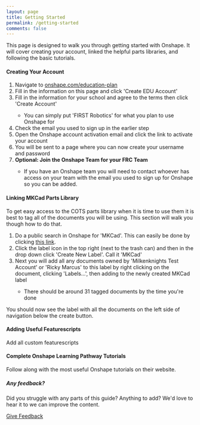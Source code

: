 ```yaml
---
layout: page
title: Getting Started
permalink: /getting-started
comments: false
---
```


<!-- Left side -->
<div class="row justify-content-between">
    <div class="col-md-8 pr-5">
        <p>This page is designed to walk you through getting started with Onshape. It will cover creating your account, linked the helpful parts libraries, and following the basic tutorials.</p>
        <div id="account">
            <h4>Creating Your Account</h4>
            <ol>
                <li>Navigate to <a target="_blank" rel="noopener noreferrer" href="https://www.onshape.com/education-plan">onshape.com/education-plan</a></li>
                <li>Fill in the information on this page and click 'Create EDU Account'</li>
                <li>Fill in the information for your school and agree to the terms then click 'Create Account'</li>
                <ul><li>You can simply put 'FIRST Robotics' for what you plan to use Onshape for</li></ul>
                <li>Check the email you used to sign up in the earlier step</li>
                <li>Open the Onshape account activation email and click the link to activate your account</li>
                <li>You will be sent to a page where you can now create your username and password</li>
                <li><b>Optional: Join the Onshape Team for your FRC Team</b></li>
                <ul><li>If you have an Onshape team you will need to contact whoever has access on your team with the email you used to sign up for Onshape so you can be added.</li></ul>
                </ol>
        </div>
        <div id="mkcad">
            <h4>Linking MKCad Parts Library</h4>
            <p>To get easy access to the COTS parts library when it is time to use them it is best to tag all of the documents you will be using. This section will walk you though how to do that.</p>
            <ol>
            <li>Do a public search in Onshape for 'MKCad'. This can easily be done by clicking <a target="_blank" rel="noopener noreferrer" href="https://cad.onshape.com/documents?nodeId=3&resourceType=filter&q=_all:MKCad">this link</a>.</li>
            <li>Click the label icon in the top right (next to the trash can) and then in the drop down click 'Create New Label'. Call it 'MKCad'</li>
            <li>Next you will add all any documents owned by 'Milkenknights Test Account' or 'Ricky Marcus' to this label by right clicking on the document, clicking 'Labels...', then adding to the newly created MKCad label</li>
            <ul><li>There should be around 31 tagged documents by the time you're done</li></ul>
            </ol>
            <p>You should now see the label with all the documents on the left side of navigation below the create button.</p>
        </div>
        <div id="featurescripts">
            <h4>Adding Useful Featurescripts</h4>
            <p>Add all custom featurescripts</p>
        </div>
        <div id="tutorials">
            <h4>Complete Onshape Learning Pathway Tutorials</h4>
            <p>Follow along with the most useful Onshape tutorials on their website.</p>
        </div>
    </div>
<!-- Right side -->
    <div class="col-md-4">
        <div class="sticky-top sticky-top-80">
            <h5>Any feedback?</h5>
            <p>Did you struggle with any parts of this guide? Anything to add? We'd love to hear it to we can improve the content.</p>
            <a href="/contribute" class="btn btn-primary">Give Feedback</a>
        </div>
    </div>
</div>
